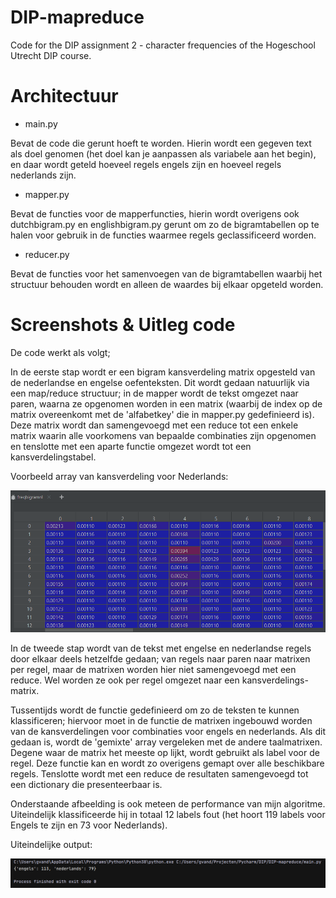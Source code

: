 # DIP-mapreduce
Code for the DIP assignment 2 - character frequencies of the Hogeschool Utrecht DIP course.

# Architectuur
- main.py 

Bevat de code die gerunt hoeft te worden. Hierin wordt
een gegeven text als doel genomen (het doel kan je aanpassen als variabele
aan het begin), en daar wordt geteld hoeveel regels engels zijn en hoeveel
regels nederlands zijn.

- mapper.py

Bevat de functies voor de mapperfuncties, hierin wordt overigens
ook dutchbigram.py en englishbigram.py gerunt om zo de bigramtabellen
op te halen voor gebruik in de functies waarmee regels geclassificeerd worden.

- reducer.py

Bevat de functies voor het samenvoegen van de bigramtabellen waarbij
het structuur behouden wordt en alleen de waardes bij elkaar opgeteld
worden.

# Screenshots & Uitleg code
De code werkt als volgt;

In de eerste stap wordt er een bigram kansverdeling matrix opgesteld
van de nederlandse en engelse oefenteksten. Dit wordt gedaan natuurlijk via
een map/reduce structuur; in de mapper wordt de tekst omgezet naar paren,
waarna ze opgenomen worden in een matrix (waarbij de index op de matrix
overeenkomt met de 'alfabetkey' die in mapper.py gedefinieerd is). Deze
matrix wordt dan samengevoegd met een reduce tot een enkele matrix
waarin alle voorkomens van bepaalde combinaties zijn opgenomen en
tenslotte met een aparte functie omgezet wordt tot een kansverdelingstabel.

Voorbeeld array van kansverdeling voor Nederlands:

![alt text](https://github.com/SwagLag/DIP-mapreduce/blob/main/docimages/pycharm64_3eY3OltY9j.png?raw=true)

In de tweede stap wordt van de tekst met engelse en nederlandse
regels door elkaar deels hetzelfde gedaan; van regels naar paren
naar matrixen per regel, maar de matrixen worden hier niet samengevoegd
met een reduce. Wel worden ze ook per regel omgezet naar een kansverdelings-
matrix.

Tussentijds wordt de functie gedefinieerd om zo de teksten te kunnen
klassificeren; hiervoor moet in de functie de matrixen ingebouwd
worden van de kansverdelingen voor combinaties voor engels en
nederlands. Als dit gedaan is, wordt de 'gemixte' array vergeleken met
de andere taalmatrixen. Degene waar de matrix het meeste op lijkt, wordt gebruikt als
label voor de regel. Deze functie kan en wordt zo overigens gemapt over alle
beschikbare regels. Tenslotte wordt met een reduce de resultaten samengevoegd
tot een dictionary die presenteerbaar is.

Onderstaande afbeelding is ook meteen de performance van mijn
algoritme. Uiteindelijk klassificeerde hij in totaal 12 labels fout (het hoort
119 labels voor Engels te zijn en 73 voor Nederlands).

Uiteindelijke output:

![alt text](https://github.com/SwagLag/DIP-mapreduce/blob/main/docimages/pycharm64_lXcrSmeuW6.png?raw=true)